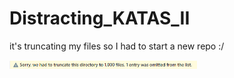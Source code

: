 # Distracting_KATAS_II
it's truncating my files so I had to start a new repo :/


<img src="/trunc.png" width="300">
